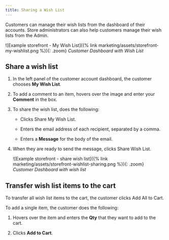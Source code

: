 ```yaml
---
title: Sharing a Wish List
---
```


Customers can manage their wish lists from the dashboard of their accounts. Store administrators can also help customers manage their wish lists from the Admin.

![Example storefront - My Wish List]({% link marketing/assets/storefront-my-wishlist.png %}){: .zoom}
_Customer Dashboard with Wish List_

## Share a wish list

1. In the left panel of the customer account dashboard, the customer chooses **My Wish List**.

1. To add a comment to an item, hovers over the image and enter your **Comment** in the box.

1. To share the wish list, does the following:

   - Clicks <span class="btn">Share My Wish List</span>.

   - Enters the email address of each recipient, separated by a comma.

   - Enters a **Message** for the body of the email.

1. When they are ready to send the message, clicks <span class="btn">Share Wish List</span>.

    ![Example storefront - share wish list]({% link marketing/assets/storefront-wishlist-sharing.png %}){: .zoom}
    _Customer Dashboard with wish list_

## Transfer wish list items to the cart

To transfer all wish list items to the cart, the customer clicks <span class="btn">Add All to Cart</span>.

To add a single item, the customer does the following:

1. Hovers over the item and enters the **Qty** that they want to add to the cart.

1. Clicks **Add to Cart**.
